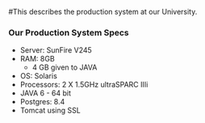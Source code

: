 #This describes the production system at our University.

### Our Production System Specs ###

  * Server: SunFire V245
  * RAM: 8GB
    * 4 GB given to JAVA
  * OS: Solaris
  * Processors: 2 X 1.5GHz ultraSPARC IIIi
  * JAVA 6 - 64 bit
  * Postgres: 8.4
  * Tomcat using SSL